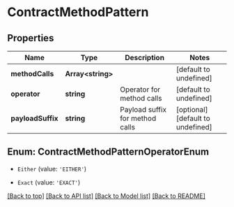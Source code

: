 # ContractMethodPattern

## Properties

|Name | Type | Description | Notes|
|------------ | ------------- | ------------- | -------------|
|**methodCalls** | **Array&lt;string&gt;** |  | [default to undefined]|
|**operator** | **string** | Operator for method calls | [default to undefined]|
|**payloadSuffix** | **string** | Payload suffix for method calls | [optional] [default to undefined]|


## Enum: ContractMethodPatternOperatorEnum


* `Either` (value: `'EITHER'`)

* `Exact` (value: `'EXACT'`)





[[Back to top]](#) [[Back to API list]](../../README.md#documentation-for-api-endpoints) [[Back to Model list]](../../README.md#documentation-for-models) [[Back to README]](../../README.md)
